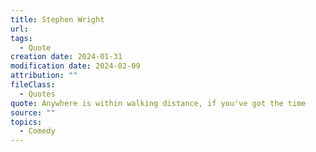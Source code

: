 ```yaml
---
title: Stephen Wright
url: 
tags:
  - Quote
creation date: 2024-01-31
modification date: 2024-02-09
attribution: ""
fileClass:
  - Quotes
quote: Anywhere is within walking distance, if you've got the time
source: ""
topics:
  - Comedy
---
```

